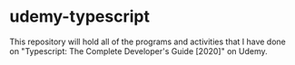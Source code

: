 # udemy-typescript
This repository will hold all of the programs and activities that I have done on "Typescript: The Complete Developer's Guide [2020]" on Udemy.
